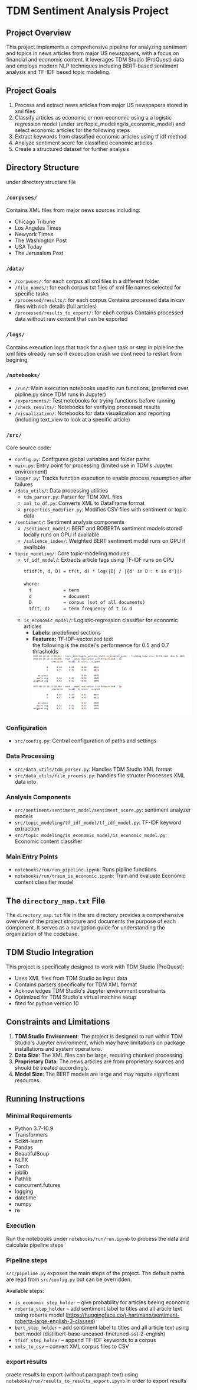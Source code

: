 # TDM Sentiment Analysis Project

## Project Overview

This project implements a comprehensive pipeline for analyzing sentiment and topics in news articles from major US newspapers, with a focus on financial and economic content. It leverages TDM Studio (ProQuest) data and employs modern NLP techniques including BERT-based sentiment analysis and TF-IDF based topic modeling.

## Project Goals

1. Process and extract news articles from major US newspapers stored in xml files 
2. Classify articles as economic or non-economic using a a logistic regression model (under src/topic_modeling/is_economic_model) and select economic articles for the following steps 
3. Extract keywords from classified economic articles using tf idf method
4. Analyze sentiment score for classified economic articles
5. Create a structured dataset for further analysis

## Directory Structure
under directory structare file
### `/corpuses/`
Contains XML files from major news sources including:
- Chicago Tribune
- Los Angeles Times
- Newyork Times
- The Washington Post
- USA Today
- The Jerusalem Post

### `/data/`
- `/corpuses/`: for each corpus all xml files in a different folder 
- `/file_names/`: for each corpus txt files of xml file names selected for specific tasks
- `/processed/results/`: for each corpus Contains processed data in csv files with rich details (full articles) 
- `/processed/results_to_export/`: for each corpus Contains processed data without raw content that can be exported

### `/logs/`
Contains execution logs that track for a given task or step in pipleline the xml files olready run so if excecution crash we dont need to restart from begining.

### `/notebooks/`
- `/run/`: Main execution notebooks used to run functions, (preferred over pipline.py since TDM runs in Jupyter)
- `/experiments/`: Test notebooks for trying functions before running
- `/check_results/`: Notebooks for verifying processed results
- `/visualization/`: Notebooks for data visualization and reporting (including text_view to look at a specific article)

### `/src/`
Core source code:
- `config.py`: Configures global variables and folder paths
- `main.py`: Entry point for processing (limited use in TDM's Jupyter environment)
- `logger.py`: Tracks function execution to enable process resumption after failures
- `/data_utils/`: Data processing utilities
  - `tdm_parser.py`: Parser for TDM XML files
  - `xml_to_df.py`: Converts XML to DataFrame format
  - `properties_modifier.py`: Modifies CSV files with sentiment or topic data
- `/sentiment/`: Sentiment analysis components
  - `/sentiment_model/`: BERT and ROBERTA sentiment models stored locally runs on GPU if available
  - `/salience_index/`: Weighted BERT sentiment model runs on GPU if available
- `topic_modeling/`: Core topic‑modeling modules  
  - `tf_idf_model/`: Extracts article tags using TF‑IDF runs on CPU
    ```txt
    tfidf(t, d, D) = tf(t, d) * log(|D| / |{d' in D : t in d'}|)

    where:
      t            = term
      d            = document
      D            = corpus (set of all documents)
      tf(t, d)     = term frequency of t in d
    ```  
  - `is_economic_model/`: Logistic‑regression classifier for economic articles 
    - **Labels:** predefined sections  
    - **Features:** TF‑IDF–vectorized text  
  the following is the model's performence for 0.5 and 0.7 thrasholds 
  ![alt text](image.png)



### Configuration
- `src/config.py`: Central configuration of paths and settings

### Data Processing
- `src/data_utils/tdm_parser.py`: Handles TDM Studio XML format
- `src/data_utils/file_process.py`: handles file structer Processes XML data into 

### Analysis Components
- `src/sentiment/sentiment_model/sentiment_score.py`: sentiment analyzer models
- `src/topic_modeling/tf_idf_model/tf_idf_model.py`: TF-IDF keyword extraction
- `src/topic_modeling/is_economic_model/is_economic_model.py`: Economic content classifier

### Main Entry Points
- `notebooks/run/run_pipeline.ipynb`: Runs pipline functions
- `notebooks/run/train_is_economic.ipynb`: Train and evaluate Economic content classifier model

## The `directory_map.txt` File

The `directory_map.txt` file in the src directory provides a comprehensive overview of the project structure and documents the purpose of each component. It serves as a navigation guide for understanding the organization of the codebase.

## TDM Studio Integration

This project is specifically designed to work with TDM Studio (ProQuest):
- Uses XML files from TDM Studio as input data
- Contains parsers specifically for TDM XML format
- Acknowledges TDM Studio's Jupyter environment constraints
- Optimized for TDM Studio's virtual machine setup
- fited for python version 10 

## Constraints and Limitations

1. **TDM Studio Environment**: The project is designed to run within TDM Studio's Jupyter environment, which may have limitations on package installations and system operations.
2. **Data Size**: The XML files can be large, requiring chunked processing.
3. **Proprietary Data**: The news articles are from proprietary sources and should be treated accordingly.
4. **Model Size**: The BERT models are large and may require significant resources.

## Running Instructions

### Minimal Requirements
- Python 3.7-10.9 
- Transformers
- Scikit-learn
- Pandas
- BeautifulSoup
- NLTK
- Torch
- joblib
- Pathlib
- concurrent.futures
- logging
- datetime
- numpy
- re


### Execution 
Run the notebooks under `notebooks/run/run.ipynb` to process the data and calculate
pipeline steps 

### Pipeline steps
`src/pipeline.py` exposes the main steps of the project. The default paths are read from `src/config.py` but can be overridden.

Available steps:

- `is_economic_step_holder` – give probability for articles beeing economic
- `roberta_step_holder` – add sentiment label to titles and all article text using roberta model (https://huggingface.co/j-hartmann/sentiment-roberta-large-english-3-classes)
- `bert_step_holder` – add sentiment label to titles and all article text using bert model (distilbert-base-uncased-finetuned-sst-2-english)
- `tfidf_step_holder` – append TF-IDF keywords to a corpus 
- `xmls_to_csv` – convert XML corpus files to CSV 

### export results 
craete results to export (without paragraph text) using `notebooks/run/results_to_results_export.ipynb` in order to export results  
